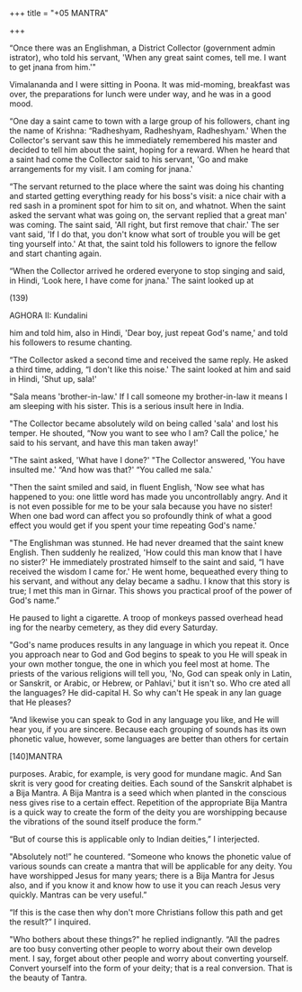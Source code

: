 +++
title = "+05 MANTRA"

+++

“Once there was an Englishman, a District Collector (government admin istrator), who told his servant, 'When any great saint comes, tell me. I want to get jnana from him.'" 

Vimalananda and I were sitting in Poona. It was mid-moming, breakfast was over, the preparations for lunch were under way, and he was in a good mood. 

“One day a saint came to town with a large group of his followers, chant ing the name of Krishna: “Radheshyam, Radheshyam, Radheshyam.' When the Collector's servant saw this he immediately remembered his master and decided to tell him about the saint, hoping for a reward. When he heard that a saint had come the Collector said to his servant, 'Go and make arrangements for my visit. I am coming for jnana.' 

“The servant returned to the place where the saint was doing his chanting and started getting everything ready for his boss's visit: a nice chair with a red sash in a prominent spot for him to sit on, and whatnot. When the saint asked the servant what was going on, the servant replied that a great man' was coming. The saint said, 'All right, but first remove that chair.' The ser vant said, 'If I do that, you don't know what sort of trouble you will be get ting yourself into.' At that, the saint told his followers to ignore the fellow and start chanting again. 

“When the Collector arrived he ordered everyone to stop singing and said, in Hindi, ‘Look here, I have come for jnana.' The saint looked up at 

(139) 

AGHORA II: Kundalini 

him and told him, also in Hindi, 'Dear boy, just repeat God's name,' and told his followers to resume chanting. 

“The Collector asked a second time and received the same reply. He asked a third time, adding, “I don't like this noise.' The saint looked at him and said in Hindi, 'Shut up, sala!' 

"Sala means 'brother-in-law.' If I call someone my brother-in-law it means I am sleeping with his sister. This is a serious insult here in India. 

"The Collector became absolutely wild on being called 'sala' and lost his temper. He shouted, “Now you want to see who I am? Call the police,' he said to his servant, and have this man taken away!' 

"The saint asked, 'What have I done?' "The Collector answered, 'You have insulted me.' “And how was that?' “You called me sala.' 

"Then the saint smiled and said, in fluent English, 'Now see what has happened to you: one little word has made you uncontrollably angry. And it is not even possible for me to be your sala because you have no sister! When one bad word can affect you so profoundly think of what a good effect you would get if you spent your time repeating God's name.' 

"The Englishman was stunned. He had never dreamed that the saint knew English. Then suddenly he realized, 'How could this man know that I have no sister?' He immediately prostrated himself to the saint and said, “I have received the wisdom I came for.' He went home, bequeathed every thing to his servant, and without any delay became a sadhu. I know that this story is true; I met this man in Girnar. This shows you practical proof of the power of God's name.” 

He paused to light a cigarette. A troop of monkeys passed overhead head ing for the nearby cemetery, as they did every Saturday. 

"God's name produces results in any language in which you repeat it. Once you approach near to God and God begins to speak to you He will speak in your own mother tongue, the one in which you feel most at home. The priests of the various religions will tell you, 'No, God can speak only in Latin, or Sanskrit, or Arabic, or Hebrew, or Pahlavi,' but it isn't so. Who cre ated all the languages? He did-capital H. So why can't He speak in any lan guage that He pleases? 

“And likewise you can speak to God in any language you like, and He will hear you, if you are sincere. Because each grouping of sounds has its own phonetic value, however, some languages are better than others for certain 

[140]MANTRA 

purposes. Arabic, for example, is very good for mundane magic. And San skrit is very good for creating deities. Each sound of the Sanskrit alphabet is a Bija Mantra. A Bija Mantra is a seed which when planted in the conscious ness gives rise to a certain effect. Repetition of the appropriate Bija Mantra is a quick way to create the form of the deity you are worshipping because the vibrations of the sound itself produce the form.” 

“But of course this is applicable only to Indian deities,” I interjected. 

"Absolutely not!” he countered. “Someone who knows the phonetic value of various sounds can create a mantra that will be applicable for any deity. You have worshipped Jesus for many years; there is a Bija Mantra for Jesus also, and if you know it and know how to use it you can reach Jesus very quickly. Mantras can be very useful.” 

“If this is the case then why don't more Christians follow this path and get the result?” I inquired. 

"Who bothers about these things?" he replied indignantly. “All the padres are too busy converting other people to worry about their own develop ment. I say, forget about other people and worry about converting yourself. Convert yourself into the form of your deity; that is a real conversion. That is the beauty of Tantra. 
